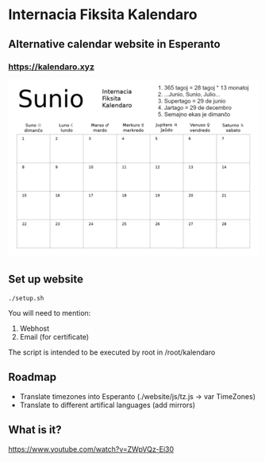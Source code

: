 # Internacia Fiksita Kalendaro
## Alternative calendar website in Esperanto
### https://kalendaro.xyz

![cover](logo.jpg)

## Set up website
```shell
./setup.sh
```

You will need to mention:
1) Webhost
2) Email (for certificate)

The script is intended to be executed by root in /root/kalendaro

## Roadmap
* Translate timezones into Esperanto (./website/js/tz.js -> var TimeZones)
* Translate to different artifical languages (add mirrors)

## What is it?
https://www.youtube.com/watch?v=ZWpVQz-Ei30

